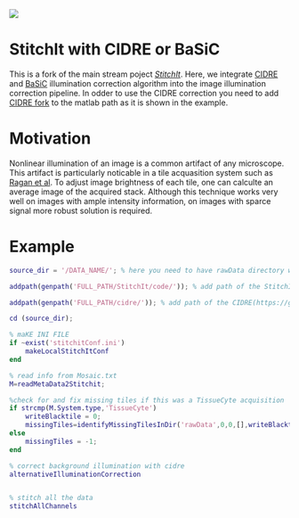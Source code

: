 <img src="https://github.com/Fouga/StitchIt/tree/gh-pages/images/background.png" />


# StitchIt with CIDRE or BaSiC

This is a fork of the main stream poject [*StitchIt*](https://github.com/BaselLaserMouse/StitchIt). Here, we integrate [CIDRE](https://github.com/Fouga/cidre) and [BaSiC](https://www.nature.com/articles/ncomms14836) illumination correction algorithm into the image illumination correction pipeline. 
In odder to use the CIDRE correction you need to add [CIDRE fork](https://github.com/Fouga/cidre) to the matlab path as it is shown in the example.

# Motivation

Nonlinear illumination of an image is a common artifact of any microscope. This artifact is particularly noticable in a tile acquasition system such as [Ragan et al](http://www.nature.com/nmeth/journal/v9/n3/abs/nmeth.1854.html). To adjust image brightness of each tile, one can calculte an average image of the acquired stack. Although this technique works very well on images with ample intensity information, on images with sparce signal more robust solution is required. 

# Example
```Matlab
source_dir = '/DATA_NAME/'; % here you need to have rawData directory with all your data and a Mosaic.txt

addpath(genpath('FULL_PATH/StitchIt/code/')); % add path of the StitchIt(https://github.com/BaselLaserMouse/StitchIt).

addpath(genpath('FULL_PATH/cidre/')); % add path of the CIDRE(https://github.com/Fouga/cidre) 

cd (source_dir);

% maKE INI FILE
if ~exist('stitchitConf.ini')
	makeLocalStitchItConf
end

% read info from Mosaic.txt 
M=readMetaData2Stitchit;

%check for and fix missing tiles if this was a TissueCyte acquisition
if strcmp(M.System.type,'TissueCyte')
    writeBlacktile = 0;
    missingTiles=identifyMissingTilesInDir('rawData',0,0,[],writeBlacktile);
else
    missingTiles = -1;
end

% correct background illumination with cidre
alternativeIlluminationCorrection


% stitch all the data
stitchAllChannels
```
